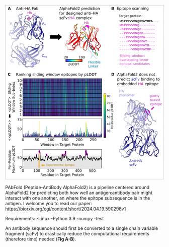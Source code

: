 ![Logo of the project](images/Fig1.png)

PAbFold (Peptide-AntiBody AlphaFold2) is a pipeline centered around AlphaFold2 for predicting both how well an antigen:antibody pair might interact with one another, an where the epitope subsequence is in the antigen. I welcome you to read our paper:  https://biorxiv.org/cgi/content/short/2024.04.19.590298v1

Requirements: 
-Linux
-Python 3.9
  -numpy
  -test

An antibody sequence should first be converted to a single chain variable fragment (scFv) to drastically reduce the computational requirements (therefore time) needed (__Fig A-B__). 
